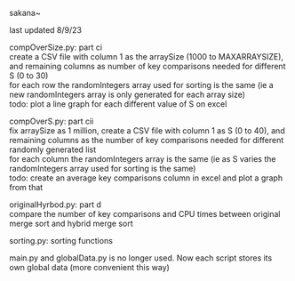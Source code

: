 sakana~

last updated 8/9/23

compOverSize.py: part ci <br>
create a CSV file with column 1 as the arraySize (1000 to MAXARRAYSIZE), and remaining columns as number of key comparisons needed for different S (0 to 30) <br>
for each row the randomIntegers array used for sorting is the same (ie a new randomIntegers array is only generated for each array size) <br>
todo: plot a line graph for each different value of S on excel <br>

compOverS.py: part cii <br>
fix arraySize as 1 million, create a CSV file with column 1 as S (0 to 40), and remaining columns as the number of key comparisons needed for different randomly generated list <br>
for each column the randomIntegers array is the same (ie as S varies the randomIntegers array used for sorting is the same) <br>
todo: create an average key comparisons column in excel and plot a graph from that <br>

originalHyrbod.py: part d <br>
compare the number of key comparisons and CPU times between original merge sort and hybrid merge sort <br>

sorting.py: sorting functions<br>

main.py and globalData.py is no longer used. Now each script stores its own global data (more convenient this way)<br>


